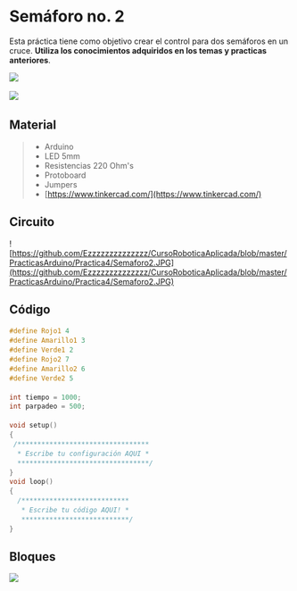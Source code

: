 # Semáforo no. 2

Esta práctica tiene como objetivo crear el control para dos semáforos en un cruce. **Utiliza los conocimientos adquiridos en los temas y practicas anteriores**. 

![](https://cebasf1.files.wordpress.com/2011/04/simple.jpg)

![](https://2.bp.blogspot.com/-F1ncZiJMhGk/WNBRMBcauMI/AAAAAAAAMJI/HNQwPoqqIbgzUe7cfJUKFvxVXrwhHOlcgCLcB/s1600/semaforo-1.gif)

## Material 
> - Arduino
> - LED 5mm 
> - Resistencias 220 Ohm's 
> - Protoboard
> - Jumpers
> - [https://www.tinkercad.com/](https://www.tinkercad.com/)

## Circuito

![https://github.com/Ezzzzzzzzzzzzzz/CursoRoboticaAplicada/blob/master/PracticasArduino/Practica4/Semaforo2.JPG](https://github.com/Ezzzzzzzzzzzzzz/CursoRoboticaAplicada/blob/master/PracticasArduino/Practica4/Semaforo2.JPG)

## Código

```c 
#define Rojo1 4
#define Amarillo1 3
#define Verde1 2
#define Rojo2 7
#define Amarillo2 6
#define Verde2 5

int tiempo = 1000;
int parpadeo = 500;

void setup()
{
 /*********************************
  * Escribe tu configuración AQUI *
  *********************************/
}
void loop()
{
  /***************************
   * Escribe tu código AQUI! *
   ***************************/
}
```
## Bloques
![](https://media1.giphy.com/media/cMVgEhDeKzPwI/giphy.gif?w=1400)
<!--stackedit_data:
eyJoaXN0b3J5IjpbLTQzNzAxMDUwNCwxMTg1ODI2NDQyLDc1OT
UyMDE2MSwzMzU2MzMwNjMsLTYzODQxNzcwMSwtMTk3NjA1MDM2
MSwtMTY0OTg3NjE3NiwtOTQxNDA0MDcsLTc2NDIyNDA4MywxNT
MwMjQ1OTQ0XX0=
-->